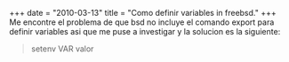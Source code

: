 +++
date = "2010-03-13"
title = "Como definir variables in freebsd."
+++
Me encontre el problema de que bsd no incluye el comando export para definir variables asi que me puse a investigar y la solucion es la siguiente:

> setenv VAR valor
